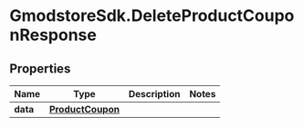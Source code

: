 # GmodstoreSdk.DeleteProductCouponResponse

## Properties

Name | Type | Description | Notes
------------ | ------------- | ------------- | -------------
**data** | [**ProductCoupon**](ProductCoupon.md) |  | 


